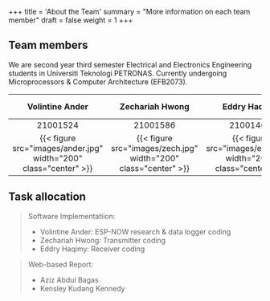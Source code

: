 +++
title = 'About the Team'
summary = "More information on each team member"
draft = false
weight = 1
+++

## Team members

We are second year third semester Electrical and Electronics Engineering students in Universiti Teknologi PETRONAS.
Currently undergoing Microprocessors & Computer Architecture (EFB2073).


| Volintine Ander  | Zechariah Hwong | Eddry Haqimy | Aziz Abdul Bagas | Kensley Kudang Kennedy | 
|:-:|:-:|:-:|:-:|:-:|
| 21001524 | 21001586 | 21001460 | 21000360 | 21001068 |
| {{< figure src="images/ander.jpg" width="200" class="center" >}} | {{< figure src="images/zech.jpg" width="200" class="center" >}} | {{< figure src="images/edd1.jpg" width="200" class="center" >}} | {{< figure src="images/aziz2.jpg" width="200" class="center" >}} | {{< figure src="images/ken1.jpg" width="200" class="center" >}} |

## Task allocation
>Software Implementatiion:
> - Volintine Ander: ESP-NOW research & data logger coding
> - Zechariah Hwong: Transmitter coding
> - Eddry Haqimy: Receiver coding

>Web-based Report:
> - Aziz Abdul Bagas
> - Kensley Kudang Kennedy


